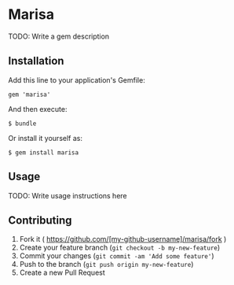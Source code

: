 # Marisa

TODO: Write a gem description

## Installation

Add this line to your application's Gemfile:

    gem 'marisa'

And then execute:

    $ bundle

Or install it yourself as:

    $ gem install marisa

## Usage

TODO: Write usage instructions here

## Contributing

1. Fork it ( https://github.com/[my-github-username]/marisa/fork )
2. Create your feature branch (`git checkout -b my-new-feature`)
3. Commit your changes (`git commit -am 'Add some feature'`)
4. Push to the branch (`git push origin my-new-feature`)
5. Create a new Pull Request
